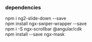 

### dependencies
npm i ng2-slide-down --save  
npm install ngx-swiper-wrapper --save  
npm i -S ngx-scrollbar @angular/cdk  
npm install --save ngx-mask  

